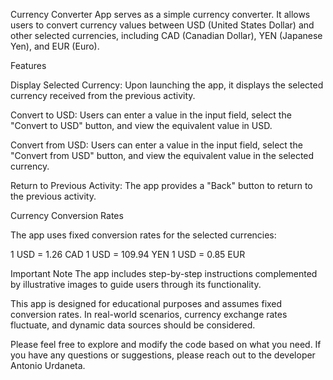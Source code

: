 Currency Converter App
serves as a simple currency converter. It allows users to convert currency values between USD (United States Dollar) and other selected currencies, including CAD (Canadian Dollar), YEN (Japanese Yen), and EUR (Euro).

Features

Display Selected Currency: Upon launching the app, it displays the selected currency received from the previous activity.

Convert to USD: Users can enter a value in the input field, select the "Convert to USD" button, and view the equivalent value in USD.

Convert from USD: Users can enter a value in the input field, select the "Convert from USD" button, and view the equivalent value in the selected currency.

Return to Previous Activity: The app provides a "Back" button to return to the previous activity.


Currency Conversion Rates

The app uses fixed conversion rates for the selected currencies:

1 USD = 1.26 CAD
1 USD = 109.94 YEN
1 USD = 0.85 EUR

Important Note
The app includes step-by-step instructions complemented by illustrative images to guide users through its functionality.

This app is designed for educational purposes and assumes fixed conversion rates. In real-world scenarios, currency exchange rates fluctuate, and dynamic data sources should be considered.

Please feel free to explore and modify the code based on what you need. If you have any questions or suggestions, please reach out to the developer Antonio Urdaneta.
